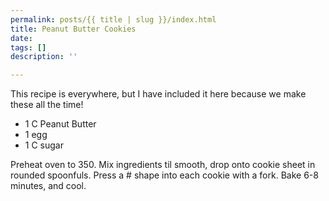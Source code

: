 ```yaml
---
permalink: posts/{{ title | slug }}/index.html
title: Peanut Butter Cookies
date: 
tags: []
description: ''

---
```

This recipe is everywhere, but I have included it here because we make these all the time!

* 1 C Peanut Butter
* 1 egg
* 1 C sugar

Preheat oven to 350. Mix ingredients til smooth, drop onto cookie sheet in rounded spoonfuls. Press a # shape into each cookie with a fork. Bake 6-8 minutes, and cool.